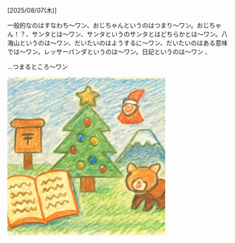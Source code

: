 [2025/08/07(木)]

一般的なのはすなわち～ワン、おじちゃんというのはつまり〜ワン。おじちゃん！？、サンタとは〜ワン、サンタというのサンタとはどちらかとは〜ワン。八海山というのは〜ワン、だいたいのはようするに〜ワン、だいたいのはある意味では〜ワン。レッサーパンダというのは〜ワン。日記というのは〜ワン 、

...つまるところ〜ワン

<img width="360px" src="image.png">